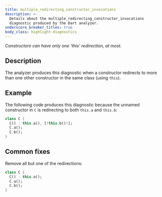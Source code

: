 ```yaml
---
title: multiple_redirecting_constructor_invocations
description: >-
  Details about the multiple_redirecting_constructor_invocations
  diagnostic produced by the Dart analyzer.
underscore_breaker_titles: true
body_class: highlight-diagnostics
---
```


_Constructors can have only one 'this' redirection, at most._

## Description

The analyzer produces this diagnostic when a constructor redirects to more
than one other constructor in the same class (using `this`).

## Example

The following code produces this diagnostic because the unnamed
constructor in `C` is redirecting to both `this.a` and `this.b`:

```dart
class C {
  C() : this.a(), [!this.b()!];
  C.a();
  C.b();
}
```

## Common fixes

Remove all but one of the redirections:

```dart
class C {
  C() : this.a();
  C.a();
  C.b();
}
```
